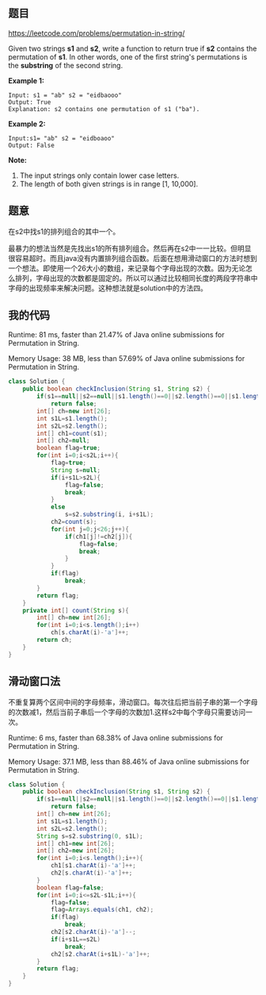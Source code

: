 ## 题目

https://leetcode.com/problems/permutation-in-string/



Given two strings **s1** and **s2**, write a function to return true if **s2** contains the permutation of **s1**. In other words, one of the first string's permutations is the **substring** of the second string.

 

**Example 1:**

```
Input: s1 = "ab" s2 = "eidbaooo"
Output: True
Explanation: s2 contains one permutation of s1 ("ba").
```

**Example 2:**

```
Input:s1= "ab" s2 = "eidboaoo"
Output: False
```

 

**Note:**

1. The input strings only contain lower case letters.
2. The length of both given strings is in range [1, 10,000].



## 题意

在s2中找s1的排列组合的其中一个。

最暴力的想法当然是先找出s1的所有排列组合。然后再在s2中一一比较。但明显很容易超时。而且java没有内置排列组合函数。后面在想用滑动窗口的方法时想到一个想法。即使用一个26大小的数组，来记录每个字母出现的次数。因为无论怎么排列，字母出现的次数都是固定的。所以可以通过比较相同长度的两段字符串中字母的出现频率来解决问题。这种想法就是solution中的方法四。



## 我的代码

Runtime: 81 ms, faster than 21.47% of Java online submissions for Permutation in String.

Memory Usage: 38 MB, less than 57.69% of Java online submissions for Permutation in String.

```java
class Solution {
    public boolean checkInclusion(String s1, String s2) {
        if(s1==null||s2==null||s1.length()==0||s2.length()==0||s1.length()>s2.length())
            return false;
        int[] ch=new int[26];
        int s1L=s1.length();
        int s2L=s2.length();
        int[] ch1=count(s1);
        int[] ch2=null;
        boolean flag=true;
        for(int i=0;i<s2L;i++){
            flag=true;
            String s=null;
            if(i+s1L>s2L){
                flag=false;
                break;
            }
            else
                s=s2.substring(i, i+s1L);                     
            ch2=count(s);            
            for(int j=0;j<26;j++){
                if(ch1[j]!=ch2[j]){
                    flag=false;
                    break;
                }
            }
            if(flag)
                break;
        }
        return flag;
    }
    private int[] count(String s){
        int[] ch=new int[26];
        for(int i=0;i<s.length();i++)
            ch[s.charAt(i)-'a']++;
        return ch;
    }
}
```



## 滑动窗口法

不重复算两个区间中间的字母频率，滑动窗口。每次往后把当前子串的第一个字母的次数减1，然后当前子串后一个字母的次数加1.这样s2中每个字母只需要访问一次。

Runtime: 6 ms, faster than 68.38% of Java online submissions for Permutation in String.

Memory Usage: 37.1 MB, less than 88.46% of Java online submissions for Permutation in String.

```java
class Solution {
    public boolean checkInclusion(String s1, String s2) {
        if(s1==null||s2==null||s1.length()==0||s2.length()==0||s1.length()>s2.length())
            return false;
        int[] ch=new int[26];
        int s1L=s1.length();
        int s2L=s2.length();
        String s=s2.substring(0, s1L);
        int[] ch1=new int[26];
        int[] ch2=new int[26];
        for(int i=0;i<s.length();i++){
            ch1[s1.charAt(i)-'a']++;
            ch2[s.charAt(i)-'a']++;
        }
        boolean flag=false;
        for(int i=0;i<=s2L-s1L;i++){
            flag=false;                                      
            flag=Arrays.equals(ch1, ch2);
            if(flag)
                break;
            ch2[s2.charAt(i)-'a']--;
            if(i+s1L==s2L)
                break;
            ch2[s2.charAt(i+s1L)-'a']++;
        }
        return flag;
    } 
}
```

